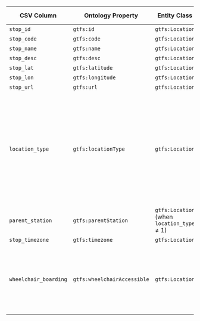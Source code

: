 | CSV Column            | Ontology Property                                                   | Entity Class                   | Related Entity Class                      | Subject generation | Join Condition                            | Datatype     | Function Name         | Function Output  |
| --------------------- | ------------------------------------------------------------------- | ------------------------------------------ | ----------------------------------------- | -------------------------------------------------- | ----------------------------------------- | -------------------------- | --------------------- | ----------------------------------------------------------------------------------------------------------------------------------------------------------------------------------------------------- |
| `stop_id`             | `gtfs:id`                                                           | `gtfs:Location`                            | —                            | `ex:location/{stop_id}`  | primary-key                               | `xsd:string`               | | |
| `stop_code`           | `gtfs:code`                                                         | `gtfs:Location`                            | —                                         | `ex:location/{stop_id}`                                                  | by `stop_id`                              | `xsd:string`               | | |
| `stop_name`           | `gtfs:name`                                                         | `gtfs:Location`                            | —                                         | `ex:location/{stop_id}`                                                  | by `stop_id`                              | `foaf:name` | | |
| `stop_desc`           | `gtfs:desc`                                                         | `gtfs:Location`                            | —                                         | `ex:location/{stop_id}`                                                  | by `stop_id`                              | `xsd:string`               | | |
| `stop_lat`            | `gtfs:latitude`                                                     | `gtfs:Location`                            | —                                         | `ex:location/{stop_id}`                                                  | by `stop_id`                              | `geo:lat`  | | |
| `stop_lon`            | `gtfs:longitude`                                                    | `gtfs:Location`                            | —                                         | `ex:location/{stop_id}`                                                  | by `stop_id`                              | `geo:long`  | | |
| `stop_url`            | `gtfs:url`                                                          | `gtfs:Location`                            | —                                         | `ex:location/{stop_id}`                                                  | by `stop_id`                              | `foaf:page`  | | |
| `location_type`       | `gtfs:locationType`                                                 | `gtfs:Location`                            | `skos:Concept` (Location-Type scheme)     | `ex:location/{stop_id}`                                                  | by `stop_id`                              | | `map_location_type`   |0 -> http://transport.linkeddata.es/kos/location-type/stop <br> 1 -> http://transport.linkeddata.es/kos/location-type/station <br> 2 -> http://transport.linkeddata.es/kos/location-type/entrance-exit <br> 3 -> http://transport.linkeddata.es/kos/location-type/generic-node <br> 4 -> http://transport.linkeddata.es/kos/location-type/boarding-area |
| `parent_station`      | `gtfs:parentStation`                                                | `gtfs:Location` (when `location_type` ≠ 1) | `gtfs:Station`                            | `ex:location/{stop_id}`                                                  | `parent_station = stop_id` of station row | | | |
| `stop_timezone`       | `gtfs:timezone`                                                     | `gtfs:Location`                            | —                                         | `ex:location/{stop_id}`                                                  | by `stop_id`                              | `xsd:string`               | | |
| `wheelchair_boarding` | `gtfs:wheelchairAccessible`                                         | `gtfs:Location`                            | `skos:Concept` (Wheelchair-access scheme) | `ex:location/{stop_id}`                                                  | by `stop_id`                              | | `map_wheelchair`      |  0 -> http://transport.linkeddata.es/kos/wheelchair-accesible/no-information <br> 1 -> http://transport.linkeddata.es/kos/wheelchair-accesible/accesible <br>  2 -> http://transport.linkeddata.es/kos/wheelchair-accesible/inaccesible                                                         |
